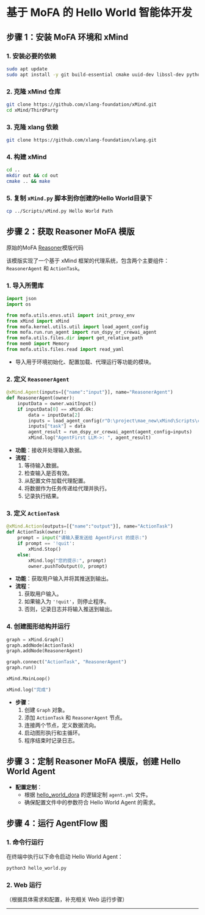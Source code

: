 # 基于 MoFA 的 Hello World 智能体开发
## 步骤 1：安装 MoFA 环境和 xMind

### 1. 安装必要的依赖

```bash
sudo apt update
sudo apt install -y git build-essential cmake uuid-dev libssl-dev python3-dev make
```

### 2. 克隆 xMind 仓库

```bash
git clone https://github.com/xlang-foundation/xMind.git
cd xMind/ThirdParty
```

### 3. 克隆 xlang 依赖

```bash
git clone https://github.com/xlang-foundation/xlang.git
```

### 4. 构建 xMind

```bash
cd ..
mkdir out && cd out
cmake .. && make
```

### 5. 复制 `xMind.py` 脚本到你创建的Hello World目录下

```bash
cp ../Scripts/xMind.py Hello World Path
```

## 步骤 2：获取 Reasoner MoFA 模版
原始的MoFA [Reasoner](../../xlang/graph/reasoner.py)模版代码

该模版实现了一个基于 xMind 框架的代理系统，包含两个主要组件：`ReasonerAgent` 和 `ActionTask`。

### 1. 导入所需库

```python
import json
import os

from mofa.utils.envs.util import init_proxy_env
from xMind import xMind
from mofa.kernel.utils.util import load_agent_config
from mofa.run.run_agent import run_dspy_or_crewai_agent
from mofa.utils.files.dir import get_relative_path
from mem0 import Memory
from mofa.utils.files.read import read_yaml
```

- 导入用于环境初始化、配置加载、代理运行等功能的模块。

### 2. 定义 `ReasonerAgent`

```python
@xMind.Agent(inputs=[{"name":"input"}], name="ReasonerAgent")
def ReasonerAgent(owner):
    inputData = owner.waitInput()
    if inputData[0] == xMind.Ok:
        data = inputData[2]
        inputs = load_agent_config(r"D:\project\mae_new\xMind\Scripts\configs\reasoner_agent.yml")
        inputs["task"] = data
        agent_result = run_dspy_or_crewai_agent(agent_config=inputs)
        xMind.log("AgentFirst LLM->: ", agent_result)
```

- **功能**：接收并处理输入数据。
- **流程**：
  1. 等待输入数据。
  2. 检查输入是否有效。
  3. 从配置文件加载代理配置。
  4. 将数据作为任务传递给代理并执行。
  5. 记录执行结果。

### 3. 定义 `ActionTask`

```python
@xMind.Action(outputs=[{"name":"output"}], name="ActionTask")
def ActionTask(owner):
    prompt = input("请输入要发送给 AgentFirst 的提示:")
    if prompt == '!quit':
        xMind.Stop()
    else:
        xMind.log("您的提示:", prompt)
        owner.pushToOutput(0, prompt)
```

- **功能**：获取用户输入并将其推送到输出。
- **流程**：
  1. 获取用户输入。
  2. 如果输入为 `'!quit'`，则停止程序。
  3. 否则，记录日志并将输入推送到输出。

### 4. 创建图形结构并运行

```python
graph = xMind.Graph()
graph.addNode(ActionTask)
graph.addNode(ReasonerAgent)

graph.connect("ActionTask", "ReasonerAgent")
graph.run()

xMind.MainLoop()

xMind.log("完成")
```

- **步骤**：
  1. 创建 `Graph` 对象。
  2. 添加 `ActionTask` 和 `ReasonerAgent` 节点。
  3. 连接两个节点，定义数据流向。
  4. 启动图形执行和主循环。
  5. 程序结束时记录日志。

## 步骤 3：定制 Reasoner MoFA 模版，创建 Hello World Agent

- **配置定制**：
  - 根据 [hello_world_dora](hello_world_dora.md) 的逻辑定制 `agent.yml` 文件。
  - 确保配置文件中的参数符合 Hello World Agent 的需求。

## 步骤 4：运行 AgentFlow 图

### 1. 命令行运行

在终端中执行以下命令启动 Hello World Agent：

```bash
python3 hello_world.py
```

### 2. Web 运行

（根据具体需求和配置，补充相关 Web 运行步骤）

---

